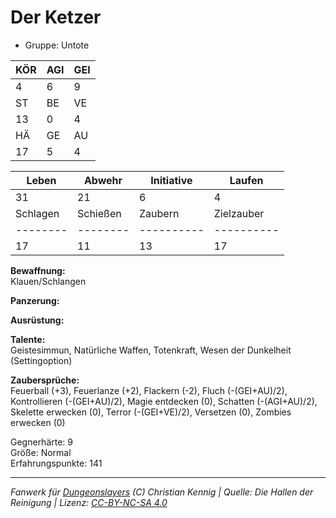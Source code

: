 # Der Ketzer  
- Gruppe: Untote  

| KÖR | AGI | GEI |  
| --- | --- | --- |  
| 4   | 6   | 9   |
| ST  | BE  | VE  |  
| 13  | 0   | 4   |
| HÄ  | GE  | AU  |  
| 17  | 5   | 4   |


| Leben    | Abwehr   | Initiative | Laufen     |
| -------- | -------- | ---------- | ---------- |
| 31       | 21       | 6          | 4          |
| Schlagen | Schießen | Zaubern    | Zielzauber |
| -------- | -------- | ---------- | ---------- |
| 17       | 11       | 13         | 17         |

**Bewaffnung:**  
Klauen/Schlangen

**Panzerung:**  


**Ausrüstung:**  


**Talente:**  
Geistesimmun, Natürliche Waffen, Totenkraft, Wesen der Dunkelheit (Settingoption)

**Zaubersprüche:**  
Feuerball (+3), Feuerlanze (+2), Flackern (-2), Fluch (-(GEI+AU)/2), Kontrollieren (-(GEI+AU)/2), Magie entdecken (0), Schatten (-(AGI+AU)/2), Skelette erwecken (0), Terror (-(GEI+VE)/2), Versetzen (0), Zombies erwecken (0)

Gegnerhärte: 9  
Größe: Normal  
Erfahrungspunkte: 141  



___
*Fanwerk für [Dungeonslayers](https://www.dungeonslayers.net/) (C) Christian Kennig | Quelle: Die Hallen der Reinigung | Lizenz: [CC-BY-NC-SA 4.0](https://creativecommons.org/licenses/by-nc-sa/4.0/deed.de)*
